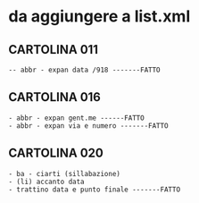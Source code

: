 # da aggiungere a list.xml
## CARTOLINA 011
    -- abbr - expan data /918 -------FATTO

## CARTOLINA 016
    - abbr - expan gent.me ------FATTO
    - abbr - expan via e numero -------FATTO

## CARTOLINA 020
    - ba - ciarti (sillabazione)
    - (li) accanto data
    - trattino data e punto finale -------FATTO